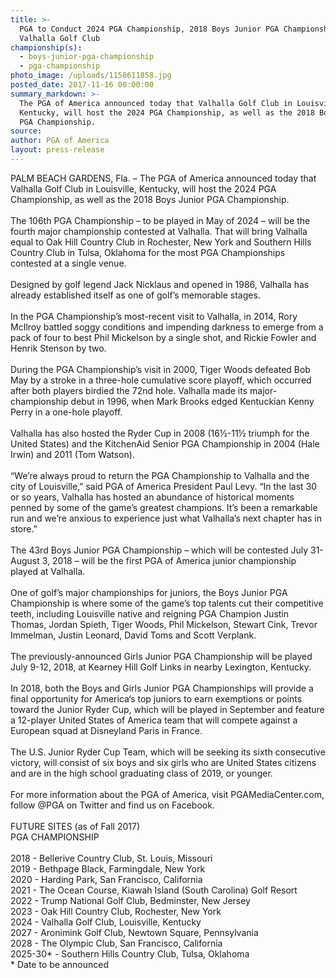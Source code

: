 ```yaml
---
title: >-
  PGA to Conduct 2024 PGA Championship, 2018 Boys Junior PGA Championship at
  Valhalla Golf Club
championship(s):
  - boys-junior-pga-championship
  - pga-championship
photo_image: /uploads/1158611858.jpg
posted_date: 2017-11-16 00:00:00
summary_markdown: >-
  The PGA of America announced today that Valhalla Golf Club in Louisville,
  Kentucky, will host the 2024 PGA Championship, as well as the 2018 Boys Junior
  PGA Championship.
source:
author: PGA of America
layout: press-release
---
```


PALM BEACH GARDENS, Fla. – The PGA of America announced today that Valhalla Golf Club in Louisville, Kentucky, will host the 2024 PGA Championship, as well as the 2018 Boys Junior PGA Championship.<br><br>The 106th PGA Championship – to be played in May of 2024 – will be the fourth major championship contested at Valhalla. That will bring Valhalla equal to Oak Hill Country Club in Rochester, New York and Southern Hills Country Club in Tulsa, Oklahoma for the most PGA Championships contested at a single venue.<br><br>Designed by golf legend Jack Nicklaus and opened in 1986, Valhalla has already established itself as one of golf’s memorable stages.<br><br>In the PGA Championship’s most-recent visit to Valhalla, in 2014, Rory McIlroy battled soggy conditions and impending darkness to emerge from a pack of four to best Phil Mickelson by a single shot, and Rickie Fowler and Henrik Stenson by two.<br><br>During the PGA Championship’s visit in 2000, Tiger Woods defeated Bob May by a stroke in a three-hole cumulative score playoff, which occurred after both players birdied the 72nd hole. Valhalla made its major-championship debut in 1996, when Mark Brooks edged Kentuckian Kenny Perry in a one-hole playoff.<br><br>Valhalla has also hosted the Ryder Cup in 2008 (16½-11½ triumph for the United States) and the KitchenAid Senior PGA Championship in 2004 (Hale Irwin) and 2011 (Tom Watson).<br><br>“We’re always proud to return the PGA Championship to Valhalla and the city of Louisville,” said PGA of America President Paul Levy. “In the last 30 or so years, Valhalla has hosted an abundance of historical moments penned by some of the game’s greatest champions. It’s been a remarkable run and we’re anxious to experience just what Valhalla’s next chapter has in store.”<br><br>The 43rd Boys Junior PGA Championship – which will be contested July 31-August 3, 2018 – will be the first PGA of America junior championship played at Valhalla.<br><br>One of golf’s major championships for juniors, the Boys Junior PGA Championship is where some of the game’s top talents cut their competitive teeth, including Louisville native and reigning PGA Champion Justin Thomas, Jordan Spieth, Tiger Woods, Phil Mickelson, Stewart Cink, Trevor Immelman, Justin Leonard, David Toms and Scott Verplank.<br><br>The previously-announced Girls Junior PGA Championship will be played July 9-12, 2018, at Kearney Hill Golf Links in nearby Lexington, Kentucky.<br><br>In 2018, both the Boys and Girls Junior PGA Championships will provide a final opportunity for America’s top juniors to earn exemptions or points toward the Junior Ryder Cup, which will be played in September and feature a 12-player United States of America team that will compete against a European squad at Disneyland Paris in France.<br><br>The U.S. Junior Ryder Cup Team, which will be seeking its sixth consecutive victory, will consist of six boys and six girls who are United States citizens and are in the high school graduating class of 2019, or younger.<br><br>For more information about the PGA of America, visit PGAMediaCenter.com, follow @PGA on Twitter and find us on Facebook.  <br><br>FUTURE SITES (as of Fall 2017)<br>PGA CHAMPIONSHIP<br><br>2018 - Bellerive Country Club, St. Louis, Missouri<br>2019 - Bethpage Black, Farmingdale, New York<br>2020 - Harding Park, San Francisco, California<br>2021 - The Ocean Course, Kiawah Island (South Carolina) Golf Resort<br>2022 - Trump National Golf Club, Bedminster, New Jersey<br>2023 - Oak Hill Country Club, Rochester, New York<br>2024 - Valhalla Golf Club, Louisville, Kentucky<br>2027 - Aronimink Golf Club, Newtown Square, Pennsylvania<br>2028 - The Olympic Club, San Francisco, California<br>2025-30\* - Southern Hills Country Club, Tulsa, Oklahoma<br>\* Date to be announced